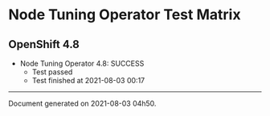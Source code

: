 
Node Tuning Operator Test Matrix
================================

OpenShift 4.8
-------------


* Node Tuning Operator 4.8: SUCCESS
  - Test passed
  - Test finished at 2021-08-03 00:17


---
Document generated on 2021-08-03 04h50.
